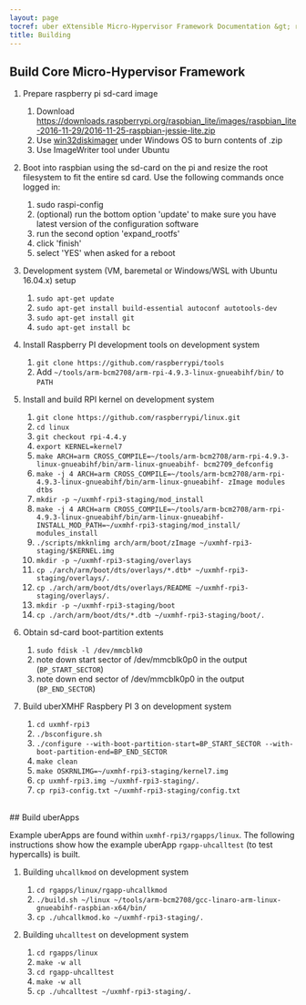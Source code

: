 ```yaml
---
layout: page
tocref: uber eXtensible Micro-Hypervisor Framework Documentation &gt; rpi3-cortex_a53-armv8_32  
title: Building
---
```


## Build Core Micro-Hypervisor Framework

1.  Prepare raspberry pi sd-card image
	1. Download https://downloads.raspberrypi.org/raspbian_lite/images/raspbian_lite-2016-11-29/2016-11-25-raspbian-jessie-lite.zip
	1. Use [win32diskimager](https://sourceforge.net/projects/win32diskimager/) under Windows OS to burn contents of .zip
	1. Use ImageWriter tool under Ubuntu
	
1. Boot into raspbian using the sd-card on the pi and resize the root filesystem to
   fit the entire sd card. Use the following commands once logged in:
   1. sudo raspi-config
   1. (optional) run the bottom option 'update' to make sure you have latest version of
   the configuration software
   1. run the second option 'expand_rootfs'
   1. click 'finish'
   1. select 'YES' when asked for a reboot
	
1. Development system (VM, baremetal or Windows/WSL with Ubuntu 16.04.x) setup
	1. `sudo apt-get update`
	1. `sudo apt-get install build-essential autoconf autotools-dev`
	1. `sudo apt-get install git`
	1. `sudo apt-get install bc`
	
1. Install Raspberry PI development tools on development system
	1. `git clone https://github.com/raspberrypi/tools`
	1. Add `~/tools/arm-bcm2708/arm-rpi-4.9.3-linux-gnueabihf/bin/` to `PATH`

1. Install and build RPI kernel on development system
	1. `git clone https://github.com/raspberrypi/linux.git`
	1. `cd linux`
	1. `git checkout rpi-4.4.y`
	1. `export KERNEL=kernel7`
	1. `make ARCH=arm CROSS_COMPILE=~/tools/arm-bcm2708/arm-rpi-4.9.3-linux-gnueabihf/bin/arm-linux-gnueabihf- bcm2709_defconfig`
	1. `make -j 4 ARCH=arm CROSS_COMPILE=~/tools/arm-bcm2708/arm-rpi-4.9.3-linux-gnueabihf/bin/arm-linux-gnueabihf- zImage modules dtbs`
	1. `mkdir -p ~/uxmhf-rpi3-staging/mod_install`
	1. `make -j 4 ARCH=arm CROSS_COMPILE=~/tools/arm-bcm2708/arm-rpi-4.9.3-linux-gnueabihf/bin/arm-linux-gnueabihf- INSTALL_MOD_PATH=~/uxmhf-rpi3-staging/mod_install/ modules_install`
	1. `./scripts/mkknlimg arch/arm/boot/zImage ~/uxmhf-rpi3-staging/$KERNEL.img`
	1. `mkdir -p ~/uxmhf-rpi3-staging/overlays`
	1. `cp ./arch/arm/boot/dts/overlays/*.dtb* ~/uxmhf-rpi3-staging/overlays/.`
	1. `cp ./arch/arm/boot/dts/overlays/README ~/uxmhf-rpi3-staging/overlays/.`
	1. `mkdir -p ~/uxmhf-rpi3-staging/boot`
	1. `cp ./arch/arm/boot/dts/*.dtb ~/uxmhf-rpi3-staging/boot/.`

1. Obtain sd-card boot-partition extents
	1. `sudo fdisk -l /dev/mmcblk0`
	1. note down start sector of /dev/mmcblk0p0 in the output (`BP_START_SECTOR`)
	1. note down end sector of /dev/mmcblk0p0 in the output (`BP_END_SECTOR`)
	
1. Build uberXMHF Raspbery PI 3 on development system
	1. `cd uxmhf-rpi3`
	1. `./bsconfigure.sh`
	1. `./configure --with-boot-partition-start=BP_START_SECTOR --with-boot-partition-end=BP_END_SECTOR` 
	1. `make clean`
	1. `make OSKRNLIMG=~/uxmhf-rpi3-staging/kernel7.img`
	1. `cp uxmhf-rpi3.img ~/uxmhf-rpi3-staging/.`
	1. `cp rpi3-config.txt ~/uxmhf-rpi3-staging/config.txt`


<br/>
## Build uberApps

Example uberApps are found within `uxmhf-rpi3/rgapps/linux`. The following
instructions show how the example uberApp `rgapp-uhcalltest` (to test 
hypercalls) is built. 

1. Building `uhcallkmod` on development system
	1. `cd rgapps/linux/rgapp-uhcallkmod`
	1. `./build.sh ~/linux ~/tools/arm-bcm2708/gcc-linaro-arm-linux-gnueabihf-raspbian-x64/bin/`
	1. `cp ./uhcallkmod.ko ~/uxmhf-rpi3-staging/.`

1. Building `uhcalltest` on development system
	1. `cd rgapps/linux`
	1. `make -w all`
	1. `cd rgapp-uhcalltest`
	1. `make -w all`
	1. `cp ./uhcalltest ~/uxmhf-rpi3-staging/.`
 

